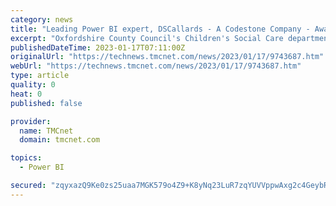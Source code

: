 ```yaml
---
category: news
title: "Leading Power BI expert, DSCallards - A Codestone Company - Awarded 'Gold' for Innovation at Oxfordshire County Council"
excerpt: "Oxfordshire County Council's Children's Social Care department end of year celebration saw awards given for outstanding contributions to service delivery, reporting and innovation. DSCallards, a Codestone Group company and leading Power BI specialist won the Gold Award for Creativity and Innovation,"
publishedDateTime: 2023-01-17T07:11:00Z
originalUrl: "https://technews.tmcnet.com/news/2023/01/17/9743687.htm"
webUrl: "https://technews.tmcnet.com/news/2023/01/17/9743687.htm"
type: article
quality: 0
heat: 0
published: false

provider:
  name: TMCnet
  domain: tmcnet.com

topics:
  - Power BI

secured: "zqyxazQ9Ke0zs25uaa7MGK579o4Z9+K8yNq23LuR7zqYUVVppwAxg2c4GeybR5/n5kvrDHPx52Eo8PnZOzzfFJ88wG2UfUhChHYSUhBbLW6NDhACr+enCK3SEEdYo0tyilfGmI2LB1NmF9/HMgXDwgqPRYeFKCdU7WzQxS4yIRKxLNV4Ux2wpEg8JGSW4OLeOv0cMo2ltkycGQg//XpmLz7rLLsIGSGKN0W91YkuhfirjSJ2BAGg9cvJKIr9aPpAOsE4Q+ZrLGINEz6yZM+ZO5IZ59cXQygWdywkekEo9AbNQyI6hbGob7Hw16N7eelmDUA9ULhTP++nynnzqkGkb6XAbiPE8l+LneVLDryTJ4Q=;zO35UiQv5gHa9xSH8/4VvA=="
---
```


